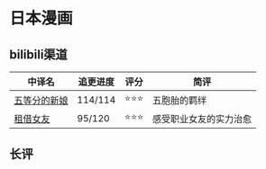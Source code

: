 # 日本漫画

## bilibili渠道

|中译名|追更进度|评分|简评|
|---|---|---|---|
|[五等分的新娘](/blog/2019.md#五等分的新娘)|114/114|⭐⭐⭐|五胞胎的羁绊|
|[租借女友](/blog/漫画.md#租借女友)|95/120|⭐⭐⭐|感受职业女友的实力治愈|

## 长评
